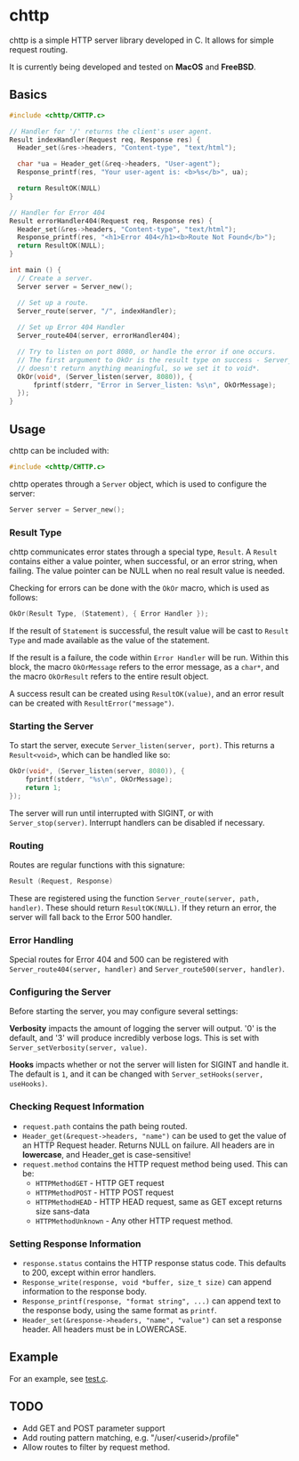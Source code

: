 # chttp

chttp is a simple HTTP server library developed in C.
It allows for simple request routing.

It is currently being developed and tested on **MacOS** and **FreeBSD**.

## Basics

```c
#include <chttp/CHTTP.c>

// Handler for '/' returns the client's user agent.
Result indexHandler(Request req, Response res) {
  Header_set(&res->headers, "Content-type", "text/html");

  char *ua = Header_get(&req->headers, "User-agent");
  Response_printf(res, "Your user-agent is: <b>%s</b>", ua);

  return ResultOK(NULL)
}

// Handler for Error 404
Result errorHandler404(Request req, Response res) {
  Header_set(&res->headers, "Content-type", "text/html");
  Response_printf(res, "<h1>Error 404</h1><b>Route Not Found</b>");
  return ResultOK(NULL);
}

int main () {
  // Create a server.
  Server server = Server_new();

  // Set up a route.
  Server_route(server, "/", indexHandler);
  
  // Set up Error 404 Handler
  Server_route404(server, errorHandler404);

  // Try to listen on port 8080, or handle the error if one occurs.
  // The first argument to OkOr is the result type on success - Server_listen
  // doesn't return anything meaningful, so we set it to void*.
  OkOr(void*, (Server_listen(server, 8080)), {
      fprintf(stderr, "Error in Server_listen: %s\n", OkOrMessage);
  });
}
```

## Usage

chttp can be included with:

```c
#include <chttp/CHTTP.c>
```

chttp operates through a `Server` object, which is used to configure the server:

```c
Server server = Server_new();
```

### Result Type

chttp communicates error states through a special type, `Result`.
A `Result` contains either a value pointer, when successful, or an error string,
when failing. The value pointer can be NULL when no real result value is needed.

Checking for errors can be done with the `OkOr` macro, which is used as follows:

```c
OkOr(Result Type, (Statement), { Error Handler });
```

If the result of `Statement` is successful, the result value will be cast to
`Result Type` and made available as the value of the statement.

If the result is a failure, the code within `Error Handler` will be run. Within
this block, the macro `OkOrMessage` refers to the error message, as a `char*`,
and the macro `OkOrResult` refers to the entire result object.

A success result can be created using `ResultOK(value)`, and an error result
can be created with `ResultError("message")`.

### Starting the Server

To start the server, execute `Server_listen(server, port)`.
This returns a `Result<void>`, which can be handled like so:

```c
OkOr(void*, (Server_listen(server, 8080)), {
    fprintf(stderr, "%s\n", OkOrMessage);
    return 1;
});
```

The server will run until interrupted with SIGINT, or with `Server_stop(server)`.
Interrupt handlers can be disabled if necessary.

### Routing

Routes are regular functions with this signature:

```c
Result (Request, Response)
```

These are registered using the function `Server_route(server, path, handler)`.
These should return `ResultOK(NULL)`. If they return an error, the server will
fall back to the Error 500 handler.

### Error Handling

Special routes for Error 404 and 500 can be registered with
`Server_route404(server, handler)` and `Server_route500(server, handler)`.

### Configuring the Server

Before starting the server, you may configure several settings:

**Verbosity** impacts the amount of logging the server will output. '0' is the default,
and '3' will produce incredibly verbose logs. This is set with `Server_setVerbosity(server, value)`.

**Hooks** impacts whether or not the server will listen for SIGINT and handle it.
The default is `1`, and it can be changed with `Server_setHooks(server, useHooks)`.

### Checking Request Information

 * `request.path` contains the path being routed.
 * `Header_get(&request->headers, "name")` can be used to get the value of an HTTP Request header. Returns NULL on failure.
   All headers are in **lowercase**, and Header_get is case-sensitive!
 * `request.method` contains the HTTP request method being used. This can be:
   * `HTTPMethodGET` - HTTP GET request
   * `HTTPMethodPOST` - HTTP POST request
   * `HTTPMethodHEAD` - HTTP HEAD request, same as GET except returns size sans-data
   * `HTTPMethodUnknown` - Any other HTTP request method.

### Setting Response Information

 * `response.status` contains the HTTP response status code. This defaults to 200, except within error handlers.
 * `Response_write(response, void *buffer, size_t size)` can append information to the response body.
 * `Response_printf(response, "format string", ...)` can append text to the response body, using the same format as `printf`.
 * `Header_set(&response->headers, "name", "value")` can set a response header. All headers must be in LOWERCASE.

## Example

For an example, see [test.c](test.c).

## TODO

 - Add GET and POST parameter support
 - Add routing pattern matching, e.g. "/user/&lt;userid&gt;/profile"
 - Allow routes to filter by request method.


